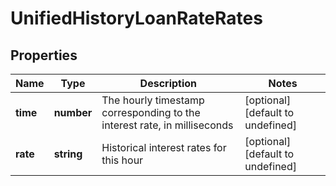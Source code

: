 # UnifiedHistoryLoanRateRates

## Properties

Name | Type | Description | Notes
------------ | ------------- | ------------- | -------------
**time** | **number** | The hourly timestamp corresponding to the interest rate, in milliseconds | [optional] [default to undefined]
**rate** | **string** | Historical interest rates for this hour | [optional] [default to undefined]

